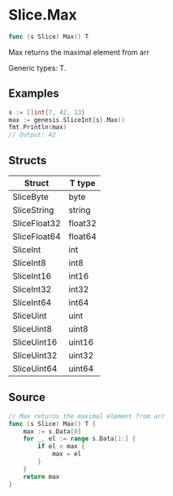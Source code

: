 # Slice.Max

```go
func (s Slice) Max() T
```

Max returns the maximal element from arr

Generic types: T.

## Examples

```go
s := []int{7, 42, 13}
max := genesis.SliceInt{s}.Max()
fmt.Println(max)
// Output: 42
```

## Structs

| Struct | T type |
| ------ | ------ |
| SliceByte | byte |
| SliceString | string |
| SliceFloat32 | float32 |
| SliceFloat64 | float64 |
| SliceInt | int |
| SliceInt8 | int8 |
| SliceInt16 | int16 |
| SliceInt32 | int32 |
| SliceInt64 | int64 |
| SliceUint | uint |
| SliceUint8 | uint8 |
| SliceUint16 | uint16 |
| SliceUint32 | uint32 |
| SliceUint64 | uint64 |

## Source

```go
// Max returns the maximal element from arr
func (s Slice) Max() T {
	max := s.Data[0]
	for _, el := range s.Data[1:] {
		if el > max {
			max = el
		}
	}
	return max
}
```

